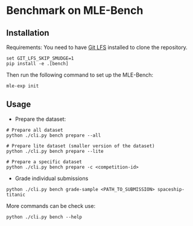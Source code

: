 # Benchmark on MLE-Bench

## Installation

Requirements:
You need to have [Git LFS](https://git-lfs.github.com/) installed to clone the repository.

```shell
set GIT_LFS_SKIP_SMUDGE=1
pip install -e .[bench]
```

Then run the following command to set up the MLE-Bench:
```shell
mle-exp init
```

## Usage

- Prepare the dataset:
```shell
# Prepare all dataset
python ./cli.py bench prepare --all

# Prepare lite dataset (smaller version of the dataset)
python ./cli.py bench prepare --lite

# Prepare a specific dataset
python ./cli.py bench prepare -c <competition-id>
```

- Grade individual submissions
```shell
python ./cli.py bench grade-sample <PATH_TO_SUBMISSION> spaceship-titanic
```

More commands can be check use:
```shell
python ./cli.py bench --help
```